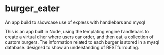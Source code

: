 # burger_eater
An app build to showcase use of express with handlebars and mysql

This is an app built in Node, using the templating engine handlebars to create a virtual diner where users can order, and then eat, a collection of custom burgers. The information related to each burger is stored in a mysql database.  designed to show an understanding of RESTful routing.





